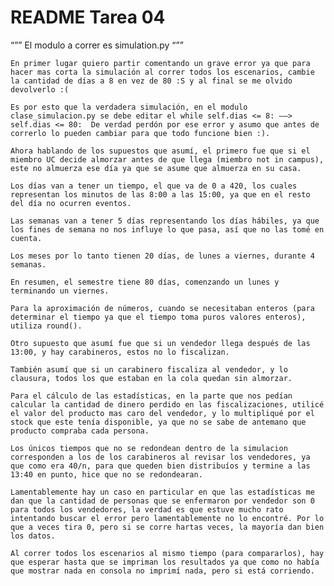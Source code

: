 # README Tarea 04 

“”” El modulo a correr es simulation.py “””

	En primer lugar quiero partir comentando un grave error ya que para hacer mas corta la simulación al correr todos los escenarios, cambie la cantidad de días a 8 en vez de 80 :S y al final se me olvido devolverlo :(

	Es por esto que la verdadera simulación, en el modulo clase_simulacion.py se debe editar el while self.dias <= 8: ——> self.dias <= 80:  De verdad perdón por ese error y asumo que antes de correrlo lo pueden cambiar para que todo funcione bien :).

	Ahora hablando de los supuestos que asumí, el primero fue que si el miembro UC decide almorzar antes de que llega (miembro not in campus), este no almuerza ese día ya que se asume que almuerza en su casa.

	Los días van a tener un tiempo, el que va de 0 a 420, los cuales representan los minutos de las 8:00 a las 15:00, ya que en el resto del día no ocurren eventos.
	
	Las semanas van a tener 5 días representando los días hábiles, ya que los fines de semana no nos influye lo que pasa, así que no las tomé en cuenta.

	Los meses por lo tanto tienen 20 días, de lunes a viernes, durante 4 semanas.

	En resumen, el semestre tiene 80 días, comenzando un lunes y terminando un viernes. 

	Para la aproximación de números, cuando se necesitaban enteros (para determinar el tiempo ya que el tiempo toma puros valores enteros), utiliza round().

	Otro supuesto que asumí fue que si un vendedor llega después de las 13:00, y hay carabineros, estos no lo fiscalizan.

	También asumí que si un carabinero fiscaliza al vendedor, y lo clausura, todos los que estaban en la cola quedan sin almorzar.

	Para el cálculo de las estadísticas, en la parte que nos pedían calcular la cantidad de dinero perdido en las fiscalizaciones, utilicé el valor del producto mas caro del vendedor, y lo multipliqué por el stock que este tenía disponible, ya que no se sabe de antemano que producto compraba cada persona.

	Los únicos tiempos que no se redondean dentro de la simulacion corresponden a los de los carabineros al revisar los vendedores, ya que como era 40/n, para que queden bien distribuíos y termine a las 13:40 en punto, hice que no se redondearan.

	Lamentablemente hay un caso en particular en que las estadísticas me dan que la cantidad de personas que se enfermaron por vendedor son 0 para todos los vendedores, la verdad es que estuve mucho rato intentando buscar el error pero lamentablemente no lo encontré. Por lo que a veces tira 0, pero si se corre hartas veces, la mayoría dan bien los datos.

	Al correr todos los escenarios al mismo tiempo (para compararlos), hay que esperar hasta que se impriman los resultados ya que como no había que mostrar nada en consola no imprimí nada, pero si está corriendo.




